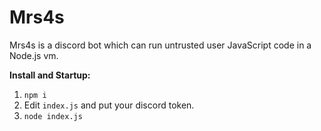 # Mrs4s

Mrs4s is a discord bot which can run untrusted user JavaScript code in a Node.js vm.

**Install and Startup:**

1. `npm i`
2. Edit `index.js` and put your discord token.
3. `node index.js`
